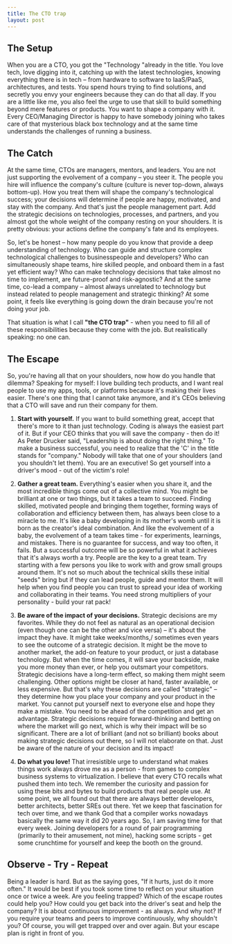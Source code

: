 ```yaml
---
title: The CTO trap
layout: post 
---
```


## The Setup
When you are a CTO, you got the "Technology "already in the title. You love tech, love digging into it, catching up with the latest technologies, knowing everything there is in tech – from hardware to software to IaaS/PaaS, architectures, and tests. You spend hours trying to find solutions, and secretly you envy your engineers because they can do that all day. 
If you are a little like me, you also feel the urge to use that skill to build something beyond mere features or products. You want to shape a company with it. Every CEO/Managing Director is happy to have somebody joining who takes care of that mysterious black box technology and at the same time understands the challenges of running a business.

## The Catch
At the same time, CTOs are managers, mentors, and leaders. You are not just supporting the evolvement of a company – you steer it. The people you hire will influence the company's culture (culture is never top-down, always bottom-up). How you treat them will shape the company's technological success; your decisions will determine if people are happy, motivated, and stay with the company. And that's just the people management part. Add the strategic decisions on technologies, processes, and partners, and you almost got the whole weight of the company resting on your shoulders. It is pretty obvious: your actions define the company's fate and its employees. 

So, let's be honest – how many people do you know that provide a deep understanding of technology. Who can guide and structure complex technological challenges to businesspeople and developers? Who can simultaneously shape teams, hire skilled people, and onboard them in a fast yet efficient way? Who can make technology decisions that take almost no time to implement, are future-proof and risk-agnostic?
And at the same time, co-lead a company – almost always unrelated to technology but instead related to people management and strategic thinking? At some point, it feels like everything is going down the drain because you're not doing your job. 

That situation is what I call **"the CTO trap"** - when you need to fill all of these responsibilities because they come with the job. But realistically speaking: no one can. 

## The Escape
So, you're having all that on your shoulders, now how do you handle that dilemma? Speaking for myself: I love building tech products, and I want real people to use my apps, tools, or platforms because it's making their lives easier. There's one thing that I cannot take anymore, and it's CEOs believing that a CTO will save and run their company for them. 

1. **Start with yourself.** If you want to build something great, accept that there's more to it than just technology. Coding is always the easiest part of it. But if your CEO thinks that you will save the company - then do it! As Peter Drucker said, "Leadership is about doing the right thing." To make a business successful, you need to realize that the 'C' in the title stands for "company." Nobody will take that one of your shoulders (and you shouldn't let them). You are an executive! So get yourself into a driver's mood - out of the victim's role!

2. **Gather a great team.** Everything's easier when you share it, and the most incredible things come out of a collective mind. You might be brilliant at one or two things, but it takes a team to succeed. Finding skilled, motivated people and bringing them together, forming ways of collaboration and efficiency between them, has always been close to a miracle to me. It's like a baby developing in its mother's womb until it is born as the creator's ideal combination. And like the evolvement of a baby, the evolvement of a team takes time - for experiments, learnings, and mistakes. There is no guarantee for success, and way too often, it fails. But a successful outcome will be so powerful in what it achieves that it's always worth a try. People are the key to a great team. Try starting with a few persons you like to work with and grow small groups around them. It's not so much about the technical skills these initial "seeds" bring but if they can lead people, guide and mentor them. It will help when you find people you can trust to spread your idea of working and collaborating in their teams. You need strong multipliers of your personality - build your rat pack! 

3. **Be aware of the impact of your decisions.** Strategic decisions are my favorites. While they do not feel as natural as an operational decision (even though one can be the other and vice versa) – it's about the impact they have. It might take weeks/months,/ sometimes even years to see the outcome of a strategic decision. It might be the move to another market, the add-on feature to your product, or just a database technology. But when the time comes, it will save your backside, make you more money than ever, or help you outsmart your competitors. Strategic decisions have a long-term effect, so making them might seem challenging. Other options might be closer at hand, faster available, or less expensive. But that's why these decisions are called "strategic" – they determine how you place your company and your product in the market. You cannot put yourself next to everyone else and hope they make a mistake. You need to be ahead of the competition and get an advantage. Strategic decisions require forward-thinking and betting on where the market will go next, which is why their impact will be so significant. There are a lot of brilliant (and not so brilliant) books about making strategic decisions out there, so I will not elaborate on that. Just be aware of the nature of your decision and its impact!

4. **Do what you love!** That irresistible urge to understand what makes things work always drove me as a person - from games to complex business systems to virtualization. I believe that every CTO recalls what pushed them into tech. We remember the curiosity and passion for using these bits and bytes to build products that real people use. At some point, we all found out that there are always better developers, better architects, better SREs out there. Yet we keep that fascination for tech over time, and we thank God that a compiler works nowadays basically the same way it did 20 years ago. So, I am saving time for that every week. Joining developers for a round of pair programming (primarily to their amusement, not mine), hacking some scripts - get some crunchtime for yourself and keep the booth on the ground.

## Observe - Try - Repeat
Being a leader is hard. But as the saying goes, "If it hurts, just do it more often." It would be best if you took some time to reflect on your situation once or twice a week. Are you feeling trapped? Which of the escape routes could help you? How could you get back into the driver's seat and help the company? 
It is about continuous improvement - as always. And why not? If you require your teams and peers to improve continuously, why shouldn't you?
Of course, you will get trapped over and over again. But your escape plan is right in front of you. 
